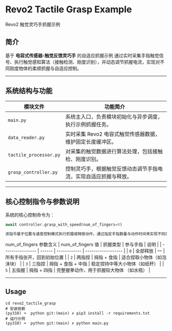 # Revo2 Tactile Grasp Example

Revo2 触觉灵巧手抓握示例

## 简介

基于 **电容式传感器-触觉反馈灵巧手** 的自适应抓握示例 
通过实时采集手指触觉信号、执行触觉感知算法（接触检测、刚度识别），并动态调节抓握电流，实现对不同刚度物体的柔顺抓握与自适应控制。

---

## 系统结构与功能

| 模块文件 | 功能简介 |
|-----------|-----------|
| `main.py` | 系统主入口，负责模块初始化与异步调度，执行示例抓握任务。 |
| `data_reader.py` | 实时采集 Revo2 电容式触觉传感器数据，维护固定长度缓冲区。 |
| `tactile_processor.py` | 对采集的触觉数据进行算法处理，包括接触检、刚度识别。 |
| `grasp_controller.py` | 控制灵巧手，根据触觉反馈动态调节手指电流，实现自适应抓握与释放。 |

---
## 核心控制指令与参数说明

系统的核心控制命令为：

```python
await controller.grasp_with_speed(num_of_fingers=0)

该指令基于位置与速度控制模式执行抓握或释放动作，通过指定手指数量与动作时间来实现不同类型的抓握。
```
num_of_fingers 参数含义
| num_of_fingers 值 | 抓握类型   | 参与手指         | 说明                 |
| ---------------- | ------ | ------------ | ------------------ |
| `0`              | 全部释放 | —            | 所有手指张开，回到初始位置      |
| `2`              | 两指捏 | 拇指 + 食指      | 适合捏取小物体（如泡沫块）     |
| `3`              | 三指捏  | 拇指 + 食指 + 中指 | 稳定捏持中等大小物体（如纸杯） |
| `5`              | 五指握  | 拇指 + 四指      | 完整握拳动作，用于抓握较大物体 （如水瓶）   |

---
## Usage

```shell
cd revo2_tactile_grasp
# 安装依赖
(py310) ➜  python git:(main) ✗ pip3 install -r requirements.txt
# 运行示例
(py310) ➜  python git:(main) ✗ python main.py
```
